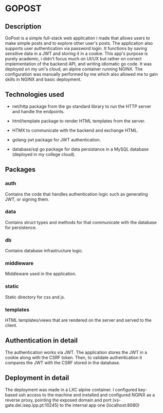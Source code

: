 # GOPOST

## Description

GoPost is a simple full-stack web application i made that allows users to make simple posts and to explore other user's posts.
The application also supports user authentication via password login. It functions by saving sensitive data in a JWT and storing it in a cookie.
This app's purpose is purely academic, i didn't focus much on UI/UX but rather on correct implementation of the backend API, and writing idiomatic go code.
It was deployed on my uni's cloud, an alpine container running NGINX. The configuration was manually performed by me which also allowed me to gain skills in NGINX and basic deployment.

## Technologies used

- net/http package from the go standard library to run the HTTP server and handle  the endpoints.

- html/template package to render HTML templates from the server.

- HTMX to communicate with the backend and exchange HTML.

- golang-jwt package for JWT authentication.

- database/sql go package for data persistance in a MySQL database (deployed in my college cloud).

## Packages

### auth
Contains the code that handles authentication logic such as generating JWT, or signing them.

### data
Contains struct types and methods for that communicate with the database for persistence.

### db
Contains database infrastructure logic.

### middleware
Middleware used in the application.

### static
Static directory for css and js.

### templates
HTML templates/views that are rendered on the server and served to the client.

## Authentication in detail

The authentication works via JWT. The application stores the JWT in a cookie along with the CSRF token. Then, to validate authentication it compares the JWT with the CSRF stored in the database.

## Deployment in detail

The deployment was made in a LXC alpine container. I configured key-based ssh access to the machine and installed and configured NGINX as a reverse proxy, pointing the exposed domain and port (vs-gate.dei.isep.ipp.pt:10245) to the internal app one (localhost:8080)
